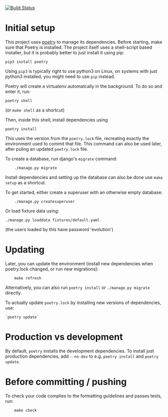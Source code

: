 [![Build Status](https://travis-ci.org/evolution-events/Artaxerxes.svg?branch=master)](https://travis-ci.org/evolution-events/Artaxerxes)

Initial setup
=============
This project uses [poetry][] to manage its dependencies. Before
starting, make sure that Poetry is installed. The project itself uses a
shell-script based installer, but it is probably better to just install
it using pip:

	pip3 install poetry

Using `pip3` is typically right to use python3 on Linux, on systems with
just python3 installed, you might need to use `pip` instead.

[poetry]: https://poetry.eustace.io/

Poetry will create a virtualenv automatcally in the background. To do so
and enter it, run:

	poetry shell

(or `make shell` as a shortcut)

Then, inside this shell, install dependencies using

	poetry install

This uses the version from the `poetry.lock` file, recreating exactly the
environment used to commit that file. This command can also be used
later, after puling an updated `poetry.lock` file.

To create a database, run django's `migrate` command:

        ./manage.py migrate

Install dependencies and setting up the database can also be done use
`make setup` as a shortcut.

To get started, either create a superuser with an otherwise empty
database:

        ./manage.py createsuperuser

Or load fixture data using:

	./manage.py loaddata fixtures/default.yaml

(the users loaded by this have password 'evolution')

Updating
========
Later, you can update the environment (install new dependencies when
poetry.lock changed, or run new migrations):

        make refresh

Alternatively, you can also run `poetry install` or `./manage.py migrate`
directly.

To actually update `poetry.lock` by installing new versions of
dependencies, use:

	`poetry update`

Production vs development
=========================
By default, `poetry` installs the development dependencies. To install
just production dependencies, add `--no-dev` to e.g. `poetry install`
and `poetry update`.

Before committing / pushing
===========================
To check your code complies to the formatting guidelines and passes
tests, run:

        make check
